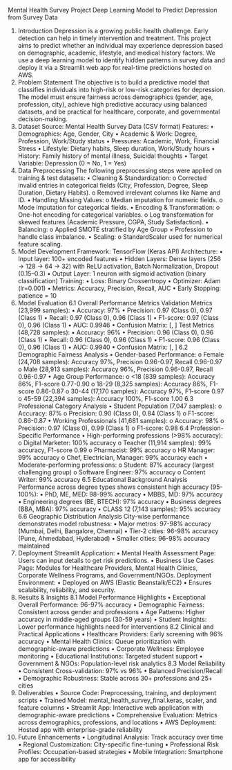 Mental Health Survey Project
Deep Learning Model to Predict Depression from Survey Data
1. Introduction
Depression is a growing public health challenge. Early detection can help in timely intervention and treatment. This project aims to predict whether an individual may experience depression based on demographic, academic, lifestyle, and medical history factors. We use a deep learning model to identify hidden patterns in survey data and deploy it via a Streamlit web app for real-time predictions hosted on AWS.
2. Problem Statement
The objective is to build a predictive model that classifies individuals into high-risk or low-risk categories for depression. The model must ensure fairness across demographics (gender, age, profession, city), achieve high predictive accuracy using balanced datasets, and be practical for healthcare, corporate, and governmental decision-making.
3. Dataset
Source: Mental Health Survey Data (CSV format)
Features:
• Demographics: Age, Gender, City
• Academic & Work: Degree, Profession, Work/Study status
• Pressures: Academic, Work, Financial Stress
• Lifestyle: Dietary habits, Sleep duration, Work/Study hours
• History: Family history of mental illness, Suicidal thoughts
• Target Variable: Depression (0 = No, 1 = Yes)
4. Data Preprocessing
The following preprocessing steps were applied on training & test datasets:
• Cleaning & Standardization:
o Corrected invalid entries in categorical fields (City, Profession, Degree, Sleep Duration, Dietary Habits).
o Removed irrelevant columns like Name and ID.
• Handling Missing Values:
o Median imputation for numeric fields.
o Mode imputation for categorical fields.
• Encoding & Transformation:
o One-hot encoding for categorical variables.
o Log transformation for skewed features (Academic Pressure, CGPA, Study Satisfaction).
• Balancing:
o Applied SMOTE stratified by Age Group × Profession to handle class imbalance.
• Scaling:
o StandardScaler used for numerical feature scaling.
5. Model Development
Framework: TensorFlow (Keras API)
Architecture:
• Input layer: 100+ encoded features
• Hidden Layers: Dense layers (256 → 128 → 64 → 32) with ReLU activation, Batch Normalization, Dropout (0.15–0.3)
• Output Layer: 1 neuron with sigmoid activation (binary classification)
Training:
• Loss: Binary Crossentropy
• Optimizer: Adam (lr=0.001)
• Metrics: Accuracy, Precision, Recall, AUC
• Early Stopping: patience = 10
6. Model Evaluation
6.1 Overall Performance Metrics
Validation Metrics (23,999 samples):
• Accuracy: 97%
• Precision: 0.97 (Class 0), 0.97 (Class 1)
• Recall: 0.97 (Class 0), 0.96 (Class 1)
• F1-score: 0.97 (Class 0), 0.96 (Class 1)
• AUC: 0.9946
• Confusion Matrix: [, ]
Test Metrics (48,728 samples):
• Accuracy: 96%
• Precision: 0.96 (Class 0), 0.96 (Class 1)
• Recall: 0.96 (Class 0), 0.96 (Class 1)
• F1-score: 0.96 (Class 0), 0.96 (Class 1)
• AUC: 0.9940
• Confusion Matrix: [, ]
6.2 Demographic Fairness Analysis
• Gender-based Performance:
o Female (24,708 samples): Accuracy 97%, Precision 0.96-0.97, Recall 0.96-0.97
o Male (28,913 samples): Accuracy 96%, Precision 0.96-0.97, Recall 0.96-0.97
• Age Group Performance:
o <18 (839 samples): Accuracy 86%, F1-score 0.77-0.90
o 18-29 (8,325 samples): Accuracy 86%, F1-score 0.86-0.87
o 30-44 (17,170 samples): Accuracy 97%, F1-score 0.97
o 45-59 (22,394 samples): Accuracy 100%, F1-score 1.00
6.3 Professional Category Analysis
• Student Population (7,047 samples):
o Accuracy: 87%
o Precision: 0.90 (Class 0), 0.84 (Class 1)
o F1-score: 0.86-0.87
• Working Professionals (41,681 samples):
o Accuracy: 98%
o Precision: 0.97 (Class 0), 0.99 (Class 1)
o F1-score: 0.98
6.4 Profession-Specific Performance
• High-performing professions (>98% accuracy):
o Digital Marketer: 100% accuracy
o Teacher (11,914 samples): 99% accuracy, F1-score 0.99
o Pharmacist: 99% accuracy
o HR Manager: 99% accuracy
o Chef, Electrician, Manager: 99% accuracy each
• Moderate-performing professions:
o Student: 87% accuracy (largest challenging group)
o Software Engineer: 97% accuracy
o Content Writer: 99% accuracy
6.5 Educational Background Analysis
Performance across degree types shows consistent high accuracy (95-100%):
• PhD, ME, MED: 98-99% accuracy
• MBBS, MD: 97% accuracy
• Engineering degrees (BE, BTECH): 97% accuracy
• Business degrees (BBA, MBA): 97% accuracy
• CLASS 12 (7,143 samples): 95% accuracy
6.6 Geographic Distribution Analysis
City-wise performance demonstrates model robustness:
• Major metros: 97-98% accuracy (Mumbai, Delhi, Bangalore, Chennai)
• Tier-2 cities: 96-98% accuracy (Pune, Ahmedabad, Hyderabad)
• Smaller cities: 96-98% accuracy maintained
7. Deployment
Streamlit Application:
• Mental Health Assessment Page: Users can input details to get risk predictions.
• Business Use Cases Page: Modules for Healthcare Providers, Mental Health Clinics, Corporate Wellness Programs, and Government/NGOs.
Deployment Environment:
• Deployed on AWS (Elastic Beanstalk/EC2)
• Ensures scalability, reliability, and security.
8. Results & Insights
8.1 Model Performance Highlights
• Exceptional Overall Performance: 96-97% accuracy
• Demographic Fairness: Consistent across gender and professions
• Age Patterns: Higher accuracy in middle-aged groups (30-59 years)
• Student Insights: Lower performance highlights need for interventions
8.2 Clinical and Practical Applications
• Healthcare Providers: Early screening with 96% accuracy
• Mental Health Clinics: Queue prioritization with demographic-aware predictions
• Corporate Wellness: Employee monitoring
• Educational Institutions: Targeted student support
• Government & NGOs: Population-level risk analytics
8.3 Model Reliability
• Consistent Cross-validation: 97% vs 96%
• Balanced Precision/Recall
• Demographic Robustness: Stable across 30+ professions and 25+ cities
9. Deliverables
• Source Code: Preprocessing, training, and deployment scripts
• Trained Model: mental_health_survey_final.keras, scaler, and feature columns
• Streamlit App: Interactive web application with demographic-aware predictions
• Comprehensive Evaluation: Metrics across demographics, professions, and locations
• AWS Deployment: Hosted app with enterprise-grade reliability
10. Future Enhancements
• Longitudinal Analysis: Track accuracy over time
• Regional Customization: City-specific fine-tuning
• Professional Risk Profiles: Occupation-based strategies
• Mobile Integration: Smartphone app for accessibility

